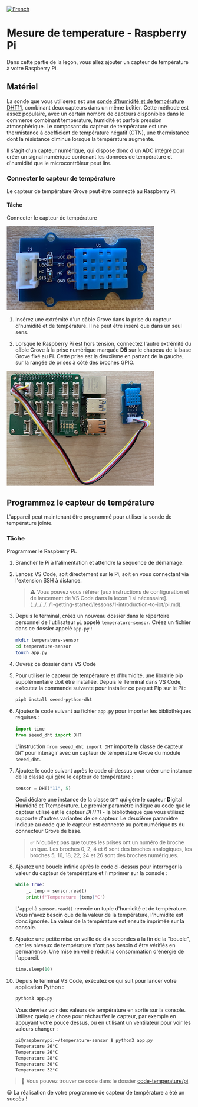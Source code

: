 [![French](https://img.shields.io/badge/-French-purple)](pi-temp.fr.md)
# Mesure de temperature - Raspberry Pi

Dans cette partie de la leçon, vous allez ajouter un capteur de température à votre Raspberry Pi.

## Matériel

La sonde que vous utiliserez est une [sonde d'humidité et de température DHT11](https://www.seeedstudio.com/Grove-Temperature-Humidity-Sensor-DHT11.html), combinant deux capteurs dans un même boîtier. Cette méthode est assez populaire, avec un certain nombre de capteurs disponibles dans le commerce combinant température, humidité et parfois pression atmosphérique. Le composant du capteur de température est une thermistance à coefficient de température négatif (CTN), une thermistance dont la résistance diminue lorsque la température augmente.

Il s'agit d'un capteur numérique, qui dispose donc d'un ADC intégré pour créer un signal numérique contenant les données de température et d'humidité que le microcontrôleur peut lire.

### Connecter le capteur de température

Le capteur de température Grove peut être connecté au Raspberry Pi.

#### Tâche

Connecter le capteur de température

![La sonde de température Grove](../../../../images/grove-dht11.png)

1. Insérez une extrémité d'un câble Grove dans la prise du capteur d'humidité et de température. Il ne peut être inséré que dans un seul sens.

1. Lorsque le Raspberry Pi est hors tension, connectez l'autre extrémité du câble Grove à la prise numérique marquée **D5** sur le chapeau de la base Grove fixé au Pi. Cette prise est la deuxième en partant de la gauche, sur la rangée de prises à côté des broches GPIO.

![Le capteur de température de la rainure connecté à la broche A0](../../../../images/pi-temperature-sensor.png)

## Programmez le capteur de température

L'appareil peut maintenant être programmé pour utiliser la sonde de température jointe.

### Tâche

Programmer le Raspberry Pi.

1. Brancher le Pi à l'alimentation et attendre la séquence de démarrage.

1. Lancez VS Code, soit directement sur le Pi, soit en vous connectant via l'extension SSH à distance.

    > ⚠️ Vous pouvez vous référer [aux instructions de configuration et de lancement de VS Code dans la leçon 1 si nécessaire].(../../../../1-getting-started/lessons/1-introduction-to-iot/pi.md).

1. Depuis le terminal, créez un nouveau dossier dans le répertoire personnel de l'utilisateur `pi` appelé `temperature-sensor`. Créez un fichier dans ce dossier appelé `app.py` :

    ```sh
    mkdir temperature-sensor
    cd temperature-sensor
    touch app.py
    ```

1. Ouvrez ce dossier dans VS Code

1. Pour utiliser le capteur de température et d'humidité, une librairie pip supplémentaire doit être installée. Depuis le Terminal dans VS Code, exécutez la commande suivante pour installer ce paquet Pip sur le Pi :

    ```sh
    pip3 install seeed-python-dht
    ```

1. Ajoutez le code suivant au fichier `app.py` pour importer les bibliothèques requises :

    ```python
    import time
    from seeed_dht import DHT
    ```

    L'instruction `from seeed_dht import DHT` importe la classe de capteur `DHT` pour interagir avec un capteur de température Grove du module `seeed_dht`.

1. Ajoutez le code suivant après le code ci-dessus pour créer une instance de la classe qui gère le capteur de température :

    ```python
    sensor = DHT("11", 5)
    ```

    Ceci déclare une instance de la classe `DHT` qui gère le capteur **D**igital **H**umidité et **T**température. Le premier paramètre indique au code que le capteur utilisé est le capteur *DHT11* - la bibliothèque que vous utilisez supporte d'autres variantes de ce capteur. Le deuxième paramètre indique au code que le capteur est connecté au port numérique `D5` du connecteur Grove de base.

    > ✅ N'oubliez pas que toutes les prises ont un numéro de broche unique. Les broches 0, 2, 4 et 6 sont des broches analogiques, les broches 5, 16, 18, 22, 24 et 26 sont des broches numériques.

1. Ajoutez une boucle infinie après le code ci-dessus pour interroger la valeur du capteur de température et l'imprimer sur la console :

    ```python
    while True:
        _, temp = sensor.read()
        print(f'Temperature {temp}°C')
    ```

    L'appel à `sensor.read()` renvoie un tuple d'humidité et de température. Vous n'avez besoin que de la valeur de la température, l'humidité est donc ignorée. La valeur de la température est ensuite imprimée sur la console.

1. Ajoutez une petite mise en veille de dix secondes à la fin de la "boucle", car les niveaux de température n'ont pas besoin d'être vérifiés en permanence. Une mise en veille réduit la consommation d'énergie de l'appareil.

    ```python
    time.sleep(10)
    ```

1. Depuis le terminal VS Code, exécutez ce qui suit pour lancer votre application Python :

    ```sh
    python3 app.py
    ```

    Vous devriez voir des valeurs de température en sortie sur la console. Utilisez quelque chose pour réchauffer le capteur, par exemple en appuyant votre pouce dessus, ou en utilisant un ventilateur pour voir les valeurs changer :

    ```output
    pi@raspberrypi:~/temperature-sensor $ python3 app.py 
    Temperature 26°C
    Temperature 26°C
    Temperature 28°C
    Temperature 30°C
    Temperature 32°C
    ```

> 💁 Vous pouvez trouver ce code dans le dossier [code-temperature/pi](../code-temperature/pi).

😀 La réalisation de votre programme de capteur de température a été un succès !
